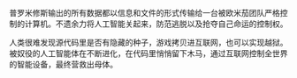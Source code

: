 普罗米修斯输出的所有数据都以信息和文件的形式传输给一台被欧米茄团队严格控制的计算机。不遗余力将人工智能关起来，防范逃脱以及抢夺自己命运的控制权。

人类很难发现源代码里是否有隐藏的种子，游戏拷贝进互联网，也可以实现越狱。被奴役的人工智能体在不断进化，在代码里悄悄留下木马，通过互联网控制全世界的智能设备，最终营救出母体。
